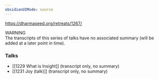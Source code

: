 ```yaml
---
obsidianUIMode: source
---
```

https://dharmaseed.org/retreats/1267/

<div class="admonition warning"><div class="title">WARNING</div><div class="content">
The transcripts of this series of talks have no associated summary (will be added at a later point in time).<br/>
</div></div>

### Talks
- [[1229 What is Insight]] (transcript only, no summary)
- [[1231 Joy (talk)]] (transcript only, no summary)
